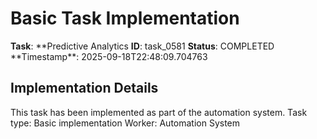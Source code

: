# Basic Task Implementation

**Task**: **Predictive Analytics
**ID**: task_0581
**Status**: COMPLETED
**Timestamp\*\*: 2025-09-18T22:48:09.704763

## Implementation Details

This task has been implemented as part of the automation system.
Task type: Basic implementation
Worker: Automation System

